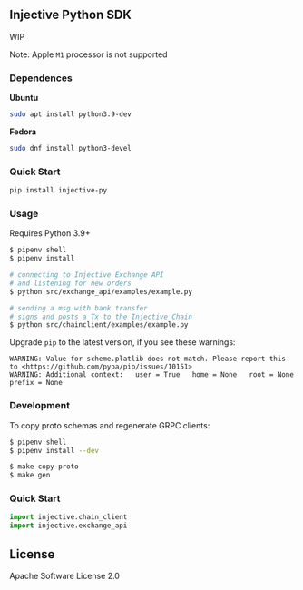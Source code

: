 ## Injective Python SDK

WIP

Note: Apple `M1` processor is not supported

### Dependences

**Ubuntu**
```bash
sudo apt install python3.9-dev
```
**Fedora**
```bash
sudo dnf install python3-devel
```
### Quick Start
```bash
pip install injective-py
```

### Usage
Requires Python 3.9+

```bash
$ pipenv shell
$ pipenv install

# connecting to Injective Exchange API
# and listening for new orders
$ python src/exchange_api/examples/example.py

# sending a msg with bank transfer
# signs and posts a Tx to the Injective Chain
$ python src/chainclient/examples/example.py
```
Upgrade `pip` to the latest version, if you see these warnings:
```
WARNING: Value for scheme.platlib does not match. Please report this to <https://github.com/pypa/pip/issues/10151>    
WARNING: Additional context:   user = True   home = None   root = None   prefix = None
```

### Development

To copy proto schemas and regenerate GRPC clients:

```bash
$ pipenv shell
$ pipenv install --dev

$ make copy-proto
$ make gen
```

### Quick Start
```python
import injective.chain_client
import injective.exchange_api
```
## License

Apache Software License 2.0
